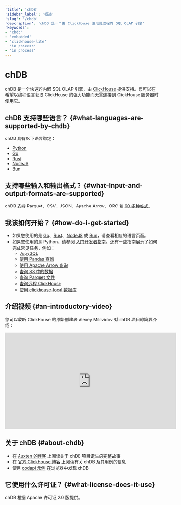 ```yaml
---
'title': 'chDB'
'sidebar_label': '概述'
'slug': '/chdb'
'description': 'chDB 是一个由 ClickHouse 驱动的进程内 SQL OLAP 引擎'
'keywords':
- 'chdb'
- 'embedded'
- 'clickhouse-lite'
- 'in-process'
- 'in process'
---
```



# chDB

chDB 是一个快速的内嵌 SQL OLAP 引擎，由 [ClickHouse](https://github.com/clickhouse/clickhouse) 提供支持。您可以在希望以编程语言获取 ClickHouse 的强大功能而无需连接到 ClickHouse 服务器时使用它。

## chDB 支持哪些语言？ {#what-languages-are-supported-by-chdb}

chDB 具有以下语言绑定：

* [Python](install/python.md)
* [Go](install/go.md)
* [Rust](install/rust.md)
* [NodeJS](install/nodejs.md)
* [Bun](install/bun.md)

## 支持哪些输入和输出格式？ {#what-input-and-output-formats-are-supported}

chDB 支持 Parquet、CSV、JSON、Apache Arrow、ORC 和 [60 多种格式](/interfaces/formats)。

## 我该如何开始？ {#how-do-i-get-started}

* 如果您使用的是 [Go](install/go.md)、[Rust](install/rust.md)、[NodeJS](install/nodejs.md) 或 [Bun](install/bun.md)，请查看相应的语言页面。
* 如果您使用的是 Python，请参阅 [入门开发者指南](getting-started.md)。还有一些指南展示了如何完成常见任务，例如：
    * [JupySQL](guides/jupysql.md)
    * [使用 Pandas 查询](guides/querying-pandas.md)
    * [使用 Apache Arrow 查询](guides/querying-apache-arrow.md)
    * [查询 S3 中的数据](guides/querying-s3-bucket.md)
    * [查询 Parquet 文件](guides/querying-parquet.md)
    * [查询远程 ClickHouse](guides/query-remote-clickhouse.md)
    * [使用 clickhouse-local 数据库](guides/clickhouse-local.md)

<!-- ## chDB 是什么？

chDB 让您 

- 支持 Python DB API 2.0: [示例](https://github.com/chdb-io/chdb/blob/main/examples/dbapi.py) 和 [自定义 UDF 函数](https://github.com/chdb-io/chdb/blob/main/examples/udf.py) -->

## 介绍视频 {#an-introductory-video}

您可以收听 ClickHouse 的原始创建者 Alexey Milovidov 对 chDB 项目的简要介绍：

<div class='vimeo-container'>
<iframe width="560" height="315" src="https://www.youtube.com/embed/cuf_hYn7dqU?si=SzUm7RW4Ae5-YwFo" title="YouTube video player" frameborder="0" allow="accelerometer; autoplay; clipboard-write; encrypted-media; gyroscope; picture-in-picture; web-share" referrerpolicy="strict-origin-when-cross-origin" allowfullscreen></iframe>
</div>

## 关于 chDB {#about-chdb}

- 在 [Auxten 的博客](https://clickhouse.com/blog/chdb-embedded-clickhouse-rocket-engine-on-a-bicycle) 上阅读关于 chDB 项目诞生的完整故事
- 在 [官方 ClickHouse 博客](https://clickhouse.com/blog/welcome-chdb-to-clickhouse) 上阅读有关 chDB 及其用例的信息
- 使用 [codapi 示例](https://antonz.org/trying-chdb/) 在浏览器中发现 chDB

## 它使用什么许可证？ {#what-license-does-it-use}

chDB 根据 Apache 许可证 2.0 版提供。
